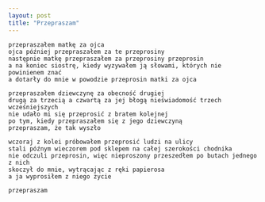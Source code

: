 ```yaml
---
layout: post
title: "Przepraszam"
---
```


	przepraszałem matkę za ojca
	ojca później przepraszałem za te przeprosiny
	następnie matkę przepraszałem za przeprosiny przeprosin
	a na koniec siostrę, kiedy wyzywałem ją słowami, których nie powinienem znać
	a dotarły do mnie w powodzie przeprosin matki za ojca
	
	przepraszałem dziewczynę za obecność drugiej
	drugą za trzecią a czwartą za jej błogą nieświadomość trzech wcześniejszych
	nie udało mi się przeprosić z bratem kolejnej
	po tym, kiedy przepraszałem się z jego dziewczyną
	przepraszam, że tak wyszło
	
	wczoraj z kolei próbowałem przeprosić ludzi na ulicy
	stali późnym wieczorem pod sklepem na całej szerokości chodnika
	nie odczuli przeprosin, więc nieproszony przeszedłem po butach jednego z nich
	skoczył do mnie, wytrącając z ręki papierosa
	a ja wyprosiłem z niego życie
	
	przepraszam